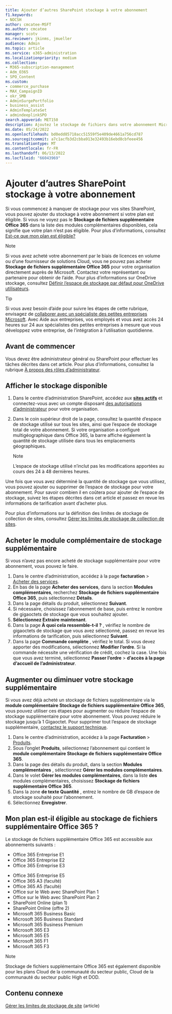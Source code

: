 ```yaml
---
title: Ajouter d’autres SharePoint stockage à votre abonnement
f1.keywords:
- NOCSH
author: cmcatee-MSFT
ms.author: cmcatee
manager: scotv
ms.reviewer: jkinms, jmueller
audience: Admin
ms.topic: article
ms.service: o365-administration
ms.localizationpriority: medium
ms.collection:
- M365-subscription-management
- Adm_O365
- SPO_Content
ms.custom:
- commerce_purchase
- MAX_CampaignID
- okr_SMB
- AdminSurgePortfolio
- business_assist
- AdminTemplateSet
- admindeeplinkSPO
search.appverid: MET150
description: Ajoutez le stockage de fichiers dans votre abonnement Microsoft 365. Avec un stockage de fichiers supplémentaire, vous pouvez stocker plus de contenu dans SharePoint.
ms.date: 05/24/2022
ms.openlocfilehash: bd0edd85718acc51559f5e409de4661a756cd787
ms.sourcegitcommit: a7c1acfb3d2cbba913e32493b16ebd8cbfeee456
ms.translationtype: MT
ms.contentlocale: fr-FR
ms.lasthandoff: 06/13/2022
ms.locfileid: "66043969"
---
```

# <a name="add-more-sharepoint-storage-to-your-subscription"></a>Ajouter d’autres SharePoint stockage à votre abonnement

Si vous commencez à manquer de stockage pour vos sites SharePoint, vous pouvez ajouter du stockage à votre abonnement si votre plan est éligible. Si vous ne voyez pas le **Stockage de fichiers supplémentaire Office 365** dans la liste des modules complémentaires disponibles, cela signifie que votre plan n’est pas éligible. Pour plus d’informations, consultez [Est-ce que mon plan est éligible?](#is-my-plan-eligible-for-office-365-extra-file-storage)

> [!NOTE]
> Si vous avez acheté votre abonnement par le biais de licences en volume ou d’une fournisseur de solutions Cloud, vous ne pouvez pas acheter **Stockage de fichiers supplémentaire Office 365** pour votre organisation directement auprès de Microsoft. Contactez votre représentant ou partenaire pour obtenir de l’aide.
> Pour plus d’informations sur OneDrive stockage, consultez [Définir l’espace de stockage par défaut pour OneDrive utilisateurs](/onedrive/set-default-storage-space).

> [!TIP]
> Si vous avez besoin d’aide pour suivre les étapes de cette rubrique, envisagez de [collaborer avec un spécialiste des petites entreprises Microsoft](https://go.microsoft.com/fwlink/?linkid=2186871). Avec Aide aux entreprises, vos employés et vous avez accès 24 heures sur 24 aux spécialistes des petites entreprises à mesure que vous développez votre entreprise, de l’intégration à l’utilisation quotidienne.

## <a name="before-you-begin"></a>Avant de commencer

Vous devez être administrateur général ou SharePoint pour effectuer les tâches décrites dans cet article. Pour plus d’informations, consultez la rubrique [À propos des rôles d’administrateur](../admin/add-users/about-admin-roles.md).

## <a name="view-available-storage"></a>Afficher le stockage disponible

1. Dans le centre d’administration SharePoint, accédez aux <a href="https://go.microsoft.com/fwlink/?linkid=2185220" target="_blank">**sites actifs**</a> et connectez-vous avec un compte disposant [des autorisations d’administrateur](/sharepoint/sharepoint-admin-role) pour votre organisation.

2. Dans le coin supérieur droit de la page, consultez la quantité d’espace de stockage utilisé sur tous les sites, ainsi que l’espace de stockage total de votre abonnement. Si votre organisation a configuré multigéographique dans Office 365, la barre affiche également la quantité de stockage utilisée dans tous les emplacements géographiques.

   > [!NOTE]
   > L’espace de stockage utilisé n’inclut pas les modifications apportées au cours des 24 à 48 dernières heures.

Une fois que vous avez déterminé la quantité de stockage que vous utilisez, vous pouvez ajouter ou supprimer de l’espace de stockage pour votre abonnement. Pour savoir combien il en coûtera pour ajouter de l’espace de stockage, suivez les étapes décrites dans cet article et passez en revue les informations de tarification avant d’acheter plus.
  
Pour plus d’informations sur la définition des limites de stockage de collection de sites, consultez [Gérer les limites de stockage de collection de sites](/sharepoint/manage-site-collection-storage-limits).
  
## <a name="buy-the-extra-storage-add-on"></a>Acheter le module complémentaire de stockage supplémentaire

Si vous n’avez pas encore acheté de stockage supplémentaire pour votre abonnement, vous pouvez le faire.

1. Dans le centre d’administration, accédez à la page **facturation** \> <a href="https://go.microsoft.com/fwlink/p/?linkid=868433" target="_blank">Acheter des services</a>.
2. En bas de la page **Acheter des services**, dans la section **Modules complémentaires**, recherchez **Stockage de fichiers supplémentaire Office 365**, puis sélectionnez **Détails**.
3. Dans la page détails du produit, sélectionnez **Suivant**.
4. Si nécessaire, choisissez l’abonnement de base, puis entrez le nombre de gigaoctets de stockage que vous souhaitez ajouter.
5. **Sélectionnez Extraire maintenant**.
6. Dans la page **À quoi cela ressemble-t-il ?** , vérifiez le nombre de gigaoctets de stockage que vous avez sélectionné, passez en revue les informations de tarification, puis sélectionnez **Suivant**.
7. Dans la page **Commande complète** , vérifiez le total. Si vous devez apporter des modifications, sélectionnez **Modifier l’ordre**. Si la commande nécessite une vérification de crédit, cochez la case. Une fois que vous avez terminé, sélectionnez **Passer l’ordre** \> **d’accès à la page d’accueil de l’administrateur**.

## <a name="increase-or-decrease-your-extra-storage"></a>Augmenter ou diminuer votre stockage supplémentaire

Si vous avez déjà acheté un stockage de fichiers supplémentaire via le **module complémentaire Stockage de fichiers supplémentaire Office 365**, vous pouvez utiliser ces étapes pour augmenter ou réduire l’espace de stockage supplémentaire pour votre abonnement. Vous pouvez réduire le stockage jusqu’à 1 Gigaoctet. Pour supprimer tout l’espace de stockage supplémentaire, [contactez le support technique](../admin/get-help-support.md).

1. Dans le centre d’administration, accédez à la page **Facturation** \> <a href="https://go.microsoft.com/fwlink/p/?linkid=842054" target="_blank">Produits</a>.
2. Sous l’onglet **Produits**, sélectionnez l’abonnement qui contient le **module complémentaire Stockage de fichiers supplémentaire Office 365**.
3. Dans la page des détails du produit, dans la section **Modules complémentaires** , sélectionnez **Gérer les modules complémentaires**.
4. Dans le volet **Gérer les modules complémentaires**, dans la liste **des** modules complémentaires, choisissez **Stockage de fichiers supplémentaire Office 365**.
5. Dans la zone **de texte Quantité** , entrez le nombre de GB d’espace de stockage souhaité pour l’abonnement.
6. Sélectionnez **Enregistrer**.

## <a name="is-my-plan-eligible-for-office-365-extra-file-storage"></a>Mon plan est-il éligible au stockage de fichiers supplémentaire Office 365 ?

Le stockage de fichiers supplémentaire Office 365 est accessible aux abonnements suivants :
  
- Office 365 Entreprise E1
- Office 365 Entreprise E2
- Office 365 Entreprise E3
<!-- Office 365 Enterprise E4 -->
- Office 365 Entreprise E5
- Office 365 A3 (faculté)
- Office 365 A5 (faculté)
- Office sur le Web avec SharePoint Plan 1
- Office sur le Web avec SharePoint Plan 2
- SharePoint Online (plan 1)
- SharePoint Online (offre 2)
- Microsoft 365 Business Basic
- Microsoft 365 Business Standard
- Microsoft 365 Business Premium
- Microsoft 365 E3
- Microsoft 365 E5
- Microsoft 365 F1
- Microsoft 365 F3

> [!NOTE]
> Stockage de fichiers supplémentaire Office 365 est également disponible pour les plans Cloud de la communauté du secteur public, Cloud de la communauté du secteur public High et DOD.

## <a name="related-content"></a>Contenu connexe

[Gérer les limites de stockage de site](/sharepoint/manage-site-collection-storage-limits) (article)
